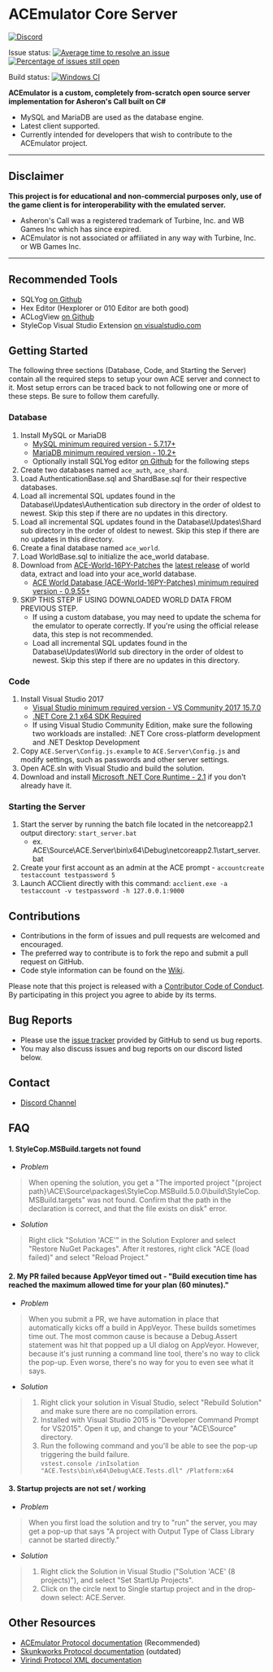# ACEmulator Core Server

[![Discord](https://img.shields.io/discord/261242462972936192.svg?label=play+now!&style=for-the-badge&logo=discord)](https://discord.gg/C2WzhP9)

Issue status: [![Average time to resolve an issue](http://isitmaintained.com/badge/resolution/ACEmulator/ACE.svg)](http://isitmaintained.com/project/ACEmulator/ACE "Average time to resolve an issue")
[![Percentage of issues still open](http://isitmaintained.com/badge/open/ACEmulator/ACE.svg)](http://isitmaintained.com/project/ACEmulator/ACE "Percentage of issues still open")

Build status: [![Windows CI](https://ci.appveyor.com/api/projects/status/rqebda31cgu8u59w/branch/master?svg=true)](https://ci.appveyor.com/project/LtRipley36706/ace)

**ACEmulator is a custom, completely from-scratch open source server implementation for Asheron's Call built on C#**
 * MySQL and MariaDB are used as the database engine.
 * Latest client supported.
 * Currently intended for developers that wish to contribute to the ACEmulator project.

***
## Disclaimer
**This project is for educational and non-commercial purposes only, use of the game client is for interoperability with the emulated server.**
- Asheron's Call was a registered trademark of Turbine, Inc. and WB Games Inc which has since expired.
- ACEmulator is not associated or affiliated in any way with Turbine, Inc. or WB Games Inc.
***
## Recommended Tools
* SQLYog [on Github](https://github.com/webyog/sqlyog-community/wiki/Downloads)
* Hex Editor (Hexplorer or 010 Editor are both good)
* ACLogView [on Github](https://github.com/ACEmulator/aclogview)
* StyleCop Visual Studio Extension [on visualstudio.com](https://marketplace.visualstudio.com/items?itemName=ChrisDahlberg.StyleCop)

## Getting Started
The following three sections (Database, Code, and Starting the Server) contain all the required steps to setup your own ACE server and connect to it. Most setup errors can be traced back to not following one or more of these steps. Be sure to follow them carefully.

### Database
1. Install MySQL or MariaDB
   * [MySQL minimum required version - 5.7.17+](https://dev.mysql.com/downloads/windows/installer/)
   * [MariaDB minimum required version - 10.2+](https://mariadb.org/download/)
   * Optionally install SQLYog editor [on Github](https://github.com/webyog/sqlyog-community/wiki/Downloads) for the following steps
2. Create two databases named `ace_auth`, `ace_shard`.
3. Load AuthenticationBase.sql and ShardBase.sql for their respective databases. 
4. Load all incremental SQL updates found in the Database\Updates\Authentication sub directory in the order of oldest to newest. Skip this step if there are no updates in this directory.
5. Load all incremental SQL updates found in the Database\Updates\Shard sub directory in the order of oldest to newest. Skip this step if there are no updates in this directory.
6. Create a final database named `ace_world`.
7. Load WorldBase.sql to initialize the ace_world database. 
8. Download from [ACE-World-16PY-Patches](https://github.com/ACEmulator/ACE-World-16PY-Patches) the [latest release](https://github.com/ACEmulator/ACE-World-16PY-Patches/releases/latest) of world data, extract and load into your ace_world database.
   * [ACE World Database (ACE-World-16PY-Patches) minimum required version - 0.9.55+](https://github.com/ACEmulator/ACE-World-16PY-Patches/releases/latest)
9. SKIP THIS STEP IF USING DOWNLOADED WORLD DATA FROM PREVIOUS STEP.
   * If using a custom database, you may need to update the schema for the emulator to operate correctly. If you're using the official release data, this step is not recommended.
   * Load all incremental SQL updates found in the Database\Updates\World sub directory in the order of oldest to newest. Skip this step if there are no updates in this directory.


### Code 
1. Install Visual Studio 2017
   * [Visual Studio minimum required version - VS Community 2017 15.7.0](https://www.visualstudio.com/thank-you-downloading-visual-studio/?sku=Community&rel=15)
   * [.NET Core 2.1 x64 SDK Required](https://www.microsoft.com/net/download/visual-studio-sdks)
   * If using Visual Studio Community Edition, make sure the following two workloads are installed: .NET Core cross-platform development and .NET Desktop Development
2. Copy `ACE.Server\Config.js.example` to `ACE.Server\Config.js` and modify settings, such as passwords and other server settings.
3. Open ACE.sln with Visual Studio and build the solution.
4. Download and install [Microsoft .NET Core Runtime - 2.1](https://www.microsoft.com/net/download) if you don't already have it.


### Starting the Server
1. Start the server by running the batch file located in the netcoreapp2.1 output directory: `start_server.bat`
   * ex. ACE\Source\ACE.Server\bin\x64\Debug\netcoreapp2.1\start_server.bat
2. Create your first account as an admin at the ACE prompt - `accountcreate testaccount testpassword 5`
3. Launch ACClient directly with this command: `acclient.exe -a testaccount -v testpassword -h 127.0.0.1:9000`




## Contributions

* Contributions in the form of issues and pull requests are welcomed and encouraged.
* The preferred way to contribute is to fork the repo and submit a pull request on GitHub.
* Code style information can be found on the [Wiki](https://github.com/ACEmulator/ACE/wiki/Code-Style).

Please note that this project is released with a [Contributor Code of Conduct](https://github.com/ACEmulator/ACE/blob/master/CODE_OF_CONDUCT.md). By participating in this project you agree to abide by its terms.

## Bug Reports

* Please use the [issue tracker](https://github.com/ACEmulator/ACE/issues) provided by GitHub to send us bug reports.
* You may also discuss issues and bug reports on our discord listed below.

## Contact

- [Discord Channel](https://discord.gg/C2WzhP9)

## FAQ

#### 1. StyleCop.MSBuild.targets not found
* _Problem_
> When opening the solution, you get a "The imported project "{project path}\ACE\Source\packages\StyleCop.MSBuild.5.0.0\build\StyleCop.MSBuild.targets" was not found. Confirm that the path in the <Import> declaration is correct, and that the file exists on disk" error.
* _Solution_
> Right click "Solution 'ACE'" in the Solution Explorer and select "Restore NuGet Packages".  After it restores, right click "ACE (load failed)" and select "Reload Project."

#### 2. My PR failed because AppVeyor timed out - "Build execution time has reached the maximum allowed time for your plan (60 minutes)."
* _Problem_
>When you submit a PR, we have automation in place that automatically kicks off a build in AppVeyor.  These builds sometimes time out.  The most common cause is because a Debug.Assert statement was hit that popped up a UI dialog on AppVeyor.  However, because it's just running a command line tool, there's no way to click the pop-up.  Even worse, there's no way for you to even see what it says.
* _Solution_
> 1) Right click your solution in Visual Studio, select "Rebuild Solution" and make sure there are no compilation errors.
> 2) Installed with Visual Studio 2015 is "Developer Command Prompt for VS2015".  Open it up, and change to your "ACE\Source" directory.
> 3) Run the following command and you'll be able to see the pop-up triggering the build failure.  
   `vstest.console /inIsolation "ACE.Tests\bin\x64\Debug\ACE.Tests.dll" /Platform:x64`

#### 3. Startup projects are not set / working
* _Problem_
> When you first load the solution and try to "run" the server, you may get a pop-up that says "A project with Output Type of Class Library cannot be started directly."
* _Solution_
> 1) Right click the Solution in Visual Studio ("Solution 'ACE' (8 projects)"), and select "Set StartUp Projects".
> 2) Click on the circle next to Single startup project and in the drop-down select: ACE.Server.

## Other Resources
* [ACEmulator Protocol documentation](https://acemulator.github.io/protocol/) (Recommended)
* [Skunkworks Protocol documentation](http://skunkworks.sourceforge.net/protocol/Protocol.php) (outdated)
* [Virindi Protocol XML documentation](http://www.virindi.net/junk/messages_annotated_final.xml)
